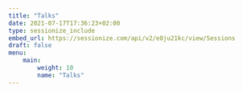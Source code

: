 ```yaml
---
title: "Talks"
date: 2021-07-17T17:36:23+02:00
type: sessionize_include
embed_url: https://sessionize.com/api/v2/e8ju21kc/view/Sessions
draft: false
menu:
    main:
        weight: 10
        name: "Talks"
---
```


